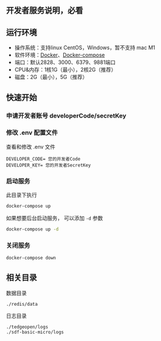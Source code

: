## 开发者服务说明，必看

## 运行环境

- 操作系统：支持linux CentOS，Windows，暂不支持 mac M1
- 软件环境：[Docker](https://www.docker.com)、[Docker-compose](https://docs.docker.com/compose/install)
- 端口：默认2828、3000、6379、9881端口
- CPU&内存：1核1G（最小），2核2G（推荐）
- 磁盘：2G（最小），5G（推荐）


## 快速开始
### 申请开发者账号 developerCode/secretKey

### 修改 .env 配置文件

查看和修改 .env 文件
```
DEVELOPER_CODE= 您的开发者Code
DEVELOPER_KEY= 您的开发者SecretKey
```
### 启动服务
此目录下执行
```bash
docker-compose up
```

如果想要后台启动服务， 可以添加 `-d` 参数

```bash
docker-compose up -d

```
### 关闭服务

```bash
docker-compose down
```

## 相关目录

数据目录

```
./redis/data
```

日志目录

```
./tedgeopen/logs
./sdf-basic-micro/logs
```

